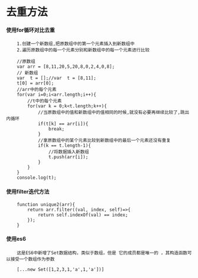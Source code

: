 # 去重方法

#### 使用for循环对比去重
        1.创建一个新数组,把原数组中的第一个元素插入到新数组中
        2.遍历原数组中的每一个元素分别和新数组中的每一个元素进行比较

        //原数组
        var arr = [8,11,20,5,20,8,0,2,4,0,8];
        // 新数组
        var  t = [];//var  t = [8,11];
        t[0] = arr[0];
        //arr中的每个元素
        for(var i=0;i<arr.length;i++){
            //t中的每个元素
            for(var k = 0;k<t.length;k++){
                //当原数组中的值和新数组中的值相同的时候,就没有必要再继续比较了,跳出内循环
                if(t[k] == arr[i]){
                    break;
                }
                //拿原数组中的某个元素比较到新数组中的最后一个元素还没有重复
                if(k == t.length-1){
                    //将数据插入新数组
                    t.push(arr[i]);
                }
            }
        }
        console.log(t);

#### 使用filter迭代方法

        function unique2(arr){
            return arr.filter((val, index, self)=>{
                return self.indexOf(val) == index;
            });
        }

#### 使用es6

        这是ES6中新增了Set数据结构，类似于数组，但是 它的成员都是唯一的 ，其构造函数可以接受一个数组作为参数

        [...new Set([1,2,3,1,'a',1,'a'])]
